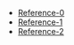 - [Reference-0](https://docs.spring.io/spring-security/site/docs/5.2.12.RELEASE/reference/html/webflux-oauth2.html#webflux-oauth2-login-sample-config)
- [Reference-1](https://docs.spring.io/spring-security/site/docs/5.2.12.RELEASE/reference/html/webflux-oauth2.html#webflux-oauth2-login-sample-config)
- [Reference-2](https://spring.io/blog/2023/05/24/spring-authorization-server-is-on-spring-initializr)
